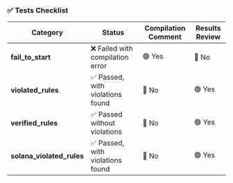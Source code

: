 ### ✅ Tests Checklist

| Category              | Status                          | Compilation Comment | Results Review |
|-----------------------|----------------------------------|----------------------|----------------|
| **fail_to_start**      | ❌ Failed with compilation error | 🟢 Yes               | 🔴 No          |
| **violated_rules**     | ✅ Passed, with violations found | 🔴 No                | 🟢 Yes         |
| **verified_rules**     | ✅ Passed without violations     | 🔴 No                | 🟢 Yes         |
| **solana_violated_rules** | ✅ Passed, with violations found     | 🔴 No               | 🟢 Yes         |